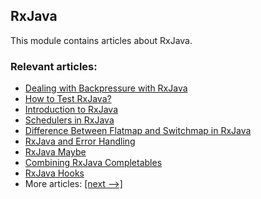 ## RxJava

This module contains articles about RxJava.

### Relevant articles:

- [Dealing with Backpressure with RxJava](https://www.baeldung.com/rxjava-backpressure)
- [How to Test RxJava?](https://www.baeldung.com/rxjava-testing)
- [Introduction to RxJava](https://www.baeldung.com/rx-java)
- [Schedulers in RxJava](https://www.baeldung.com/rxjava-schedulers)
- [Difference Between Flatmap and Switchmap in RxJava](https://www.baeldung.com/rxjava-flatmap-switchmap)
- [RxJava and Error Handling](https://www.baeldung.com/rxjava-error-handling)
- [RxJava Maybe](https://www.baeldung.com/rxjava-maybe)
- [Combining RxJava Completables](https://www.baeldung.com/rxjava-completable)
- [RxJava Hooks](https://www.baeldung.com/rxjava-hooks)
- More articles: [[next -->]](/rxjava-2)

